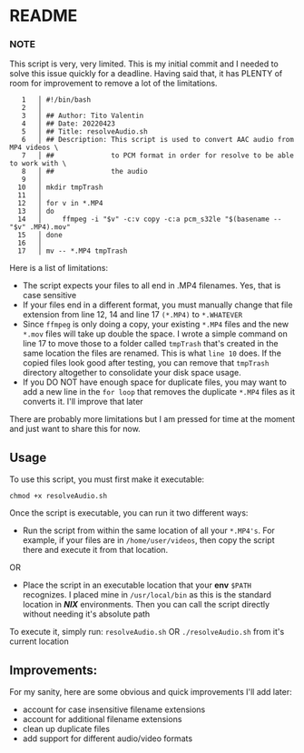 # README

### NOTE

This script is very, very limited. This is my initial commit and I needed to solve this issue quickly for a deadline. Having said that, it has PLENTY of room for improvement to remove a lot of the limitations.

```
   1   │ #!/bin/bash
   2   │ 
   3   │ ## Author: Tito Valentin
   4   │ ## Date: 20220423
   5   │ ## Title: resolveAudio.sh
   6   │ ## Description: This script is used to convert AAC audio from MP4 videos \
   7   │ ##              to PCM format in order for resolve to be able to work with \
   8   │ ##              the audio
   9   │ 
  10   │ mkdir tmpTrash
  11   │ 
  12   │ for v in *.MP4
  13   │ do
  14   │     ffmpeg -i "$v" -c:v copy -c:a pcm_s32le "$(basename -- "$v" .MP4).mov"
  15   │ done
  16   │ 
  17   │ mv -- *.MP4 tmpTrash
```

Here is a list of limitations:
- The script expects your files to all end in .MP4 filenames. Yes, that is case sensitive
- If your files end in a different format, you must manually change that file extension from line 12, 14 and line 17 `(*.MP4)` to `*.WHATEVER`
- Since `ffmpeg` is only doing a copy, your existing `*.MP4` files and the new `*.mov` files will take up double the space. I wrote a simple command on line 17 to move those to a folder called `tmpTrash` that's created in the same location the files are renamed. This is what `line 10` does. If the copied files look good after testing, you can remove that `tmpTrash` directory altogether to consolidate your disk space usage.
- If you DO NOT have enough space for duplicate files, you may want to add a new line in the `for loop` that removes the duplicate `*.MP4` files as it converts it. I'll improve that later

There are probably more limitations but I am pressed for time at the moment and just want to share this for now.

## Usage 

To use this script, you must first make it executable:

`chmod +x resolveAudio.sh`

Once the script is executable, you can run it two different ways:

- Run the script from within the same location of all your `*.MP4's`. For example, if your files are in `/home/user/videos`, then copy the script there and execute it from that location.

OR

- Place the script in an executable location that your **env** `$PATH` recognizes. I placed mine in `/usr/local/bin` as this is the standard location in ***NIX*** environments. Then you can call the script directly without needing it's absolute path

To execute it, simply run:
`resolveAudio.sh`
OR
`./resolveAudio.sh` from it's current location

## Improvements:

For my sanity, here are some obvious and quick improvements I'll add later:
- account for case insensitive filename extensions
- account for additional filename extensions
- clean up duplicate files
- add support for different audio/video formats


